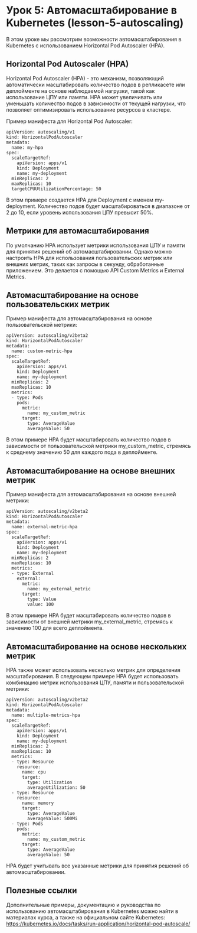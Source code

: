 <html>
<head>
<title>Урок 5: Автомасштабирование в Kubernetes (lesson-5-autoscaling)</title>
</head>
<body>
<h1>Урок 5: Автомасштабирование в Kubernetes (lesson-5-autoscaling)</h1>
<p>В этом уроке мы рассмотрим возможности автомасштабирования в Kubernetes с использованием Horizontal Pod Autoscaler (HPA).</p>
<h2>Horizontal Pod Autoscaler (HPA)</h2>
<p>Horizontal Pod Autoscaler (HPA) - это механизм, позволяющий автоматически масштабировать количество подов в репликасете или деплойменте на основе наблюдаемой нагрузки, такой как использование ЦПУ или памяти. HPA может увеличивать или уменьшать количество подов в зависимости от текущей нагрузки, что позволяет оптимизировать использование ресурсов в кластере.</p>
<p>Пример манифеста для Horizontal Pod Autoscaler:</p>
<pre><code>apiVersion: autoscaling/v1
kind: HorizontalPodAutoscaler
metadata:
  name: my-hpa
spec:
  scaleTargetRef:
    apiVersion: apps/v1
    kind: Deployment
    name: my-deployment
  minReplicas: 2
  maxReplicas: 10
  targetCPUUtilizationPercentage: 50</code></pre>
<p>В этом примере создается HPA для Deployment с именем my-deployment. Количество подов будет масштабироваться в диапазоне от 2 до 10, если уровень использования ЦПУ превысит 50%.</p>
<h2>Метрики для автомасштабирования</h2>
<p>По умолчанию HPA использует метрики использования ЦПУ и памяти для принятия решений об автомасштабировании. Однако можно настроить HPA для использования пользовательских метрик или внешних метрик, таких как запросы в секунду, обработанные приложением. Это делается с помощью API Custom Metrics и External Metrics.</p>
<h2>Автомасштабирование на основе пользовательских метрик</h2>
<p>Пример манифеста для автомасштабирования на основе пользовательской метрики:</p>
<pre><code>apiVersion: autoscaling/v2beta2
kind: HorizontalPodAutoscaler
metadata:
  name: custom-metric-hpa
spec:
  scaleTargetRef:
    apiVersion: apps/v1
    kind: Deployment
    name: my-deployment
  minReplicas: 2
  maxReplicas: 10
  metrics:
  - type: Pods
    pods:
      metric:
        name: my_custom_metric
      target:
        type: AverageValue
        averageValue: 50</code></pre>
<p>В этом примере HPA будет масштабировать количество подов в зависимости от пользовательской метрики my_custom_metric, стремясь к среднему значению 50 для каждого пода в деплойменте.</p>

<h2>Автомасштабирование на основе внешних метрик</h2>
<p>Пример манифеста для автомасштабирования на основе внешней метрики:</p>
<pre><code>apiVersion: autoscaling/v2beta2
kind: HorizontalPodAutoscaler
metadata:
  name: external-metric-hpa
spec:
  scaleTargetRef:
    apiVersion: apps/v1
    kind: Deployment
    name: my-deployment
  minReplicas: 2
  maxReplicas: 10
  metrics:
  - type: External
    external:
      metric:
        name: my_external_metric
      target:
        type: Value
        value: 100</code></pre>
<p>В этом примере HPA будет масштабировать количество подов в зависимости от внешней метрики my_external_metric, стремясь к значению 100 для всего деплоймента.</p>
<h2>Автомасштабирование на основе нескольких метрик</h2>
<p>HPA также может использовать несколько метрик для определения масштабирования. В следующем примере HPA будет использовать комбинацию метрик использования ЦПУ, памяти и пользовательской метрики:</p>
<pre><code>apiVersion: autoscaling/v2beta2
kind: HorizontalPodAutoscaler
metadata:
  name: multiple-metrics-hpa
spec:
  scaleTargetRef:
    apiVersion: apps/v1
    kind: Deployment
    name: my-deployment
  minReplicas: 2
  maxReplicas: 10
  metrics:
  - type: Resource
    resource:
      name: cpu
      target:
        type: Utilization
        averageUtilization: 50
  - type: Resource
    resource:
      name: memory
      target:
        type: AverageValue
        averageValue: 500Mi
  - type: Pods
    pods:
      metric:
        name: my_custom_metric
      target:
        type: AverageValue
        averageValue: 50</code></pre>
<p>HPA будет учитывать все указанные метрики для принятия решений об автомасштабировании.</p>
<h2>Полезные ссылки</h2>
<p>Дополнительные примеры, документацию и руководства по использованию автомасштабирования в Kubernetes можно найти в материалах курса, а также на официальном сайте Kubernetes: <a href="https://kubernetes.io/docs/tasks/run-application/horizontal-pod-autoscale/">https://kubernetes.io/docs/tasks/run-application/horizontal-pod-autoscale/</a></p>
</body>
</html>




